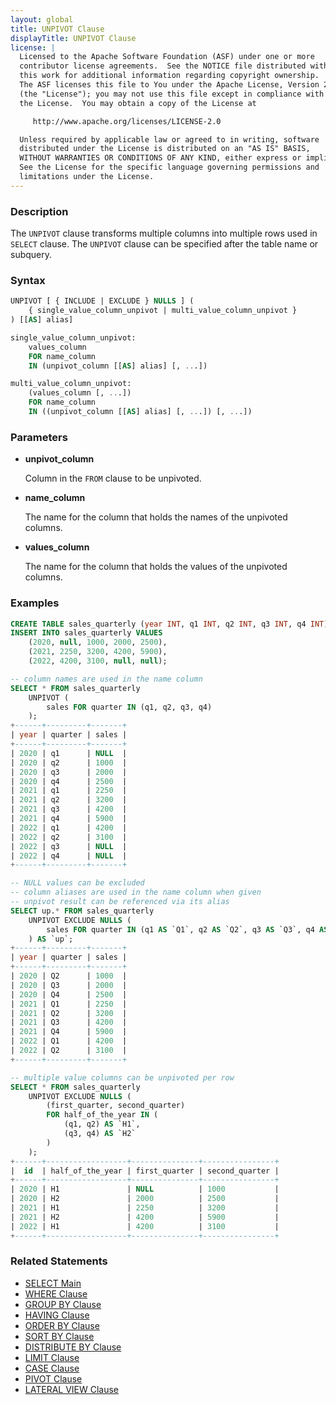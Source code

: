 ```yaml
---
layout: global
title: UNPIVOT Clause
displayTitle: UNPIVOT Clause
license: |
  Licensed to the Apache Software Foundation (ASF) under one or more
  contributor license agreements.  See the NOTICE file distributed with
  this work for additional information regarding copyright ownership.
  The ASF licenses this file to You under the Apache License, Version 2.0
  (the "License"); you may not use this file except in compliance with
  the License.  You may obtain a copy of the License at

     http://www.apache.org/licenses/LICENSE-2.0

  Unless required by applicable law or agreed to in writing, software
  distributed under the License is distributed on an "AS IS" BASIS,
  WITHOUT WARRANTIES OR CONDITIONS OF ANY KIND, either express or implied.
  See the License for the specific language governing permissions and
  limitations under the License.
---
```


### Description

The `UNPIVOT` clause transforms multiple columns into multiple rows used in `SELECT` clause. The `UNPIVOT` clause can be specified after the table name or subquery.

### Syntax

```sql
UNPIVOT [ { INCLUDE | EXCLUDE } NULLS ] (
    { single_value_column_unpivot | multi_value_column_unpivot }
) [[AS] alias]

single_value_column_unpivot:
    values_column
    FOR name_column
    IN (unpivot_column [[AS] alias] [, ...])

multi_value_column_unpivot:
    (values_column [, ...])
    FOR name_column
    IN ((unpivot_column [[AS] alias] [, ...]) [, ...])
```

### Parameters

* **unpivot_column**

    Column in the `FROM` clause to be unpivoted.

* **name_column**

    The name for the column that holds the names of the unpivoted columns.

* **values_column**

    The name for the column that holds the values of the unpivoted columns.

### Examples

```sql
CREATE TABLE sales_quarterly (year INT, q1 INT, q2 INT, q3 INT, q4 INT);
INSERT INTO sales_quarterly VALUES
    (2020, null, 1000, 2000, 2500),
    (2021, 2250, 3200, 4200, 5900),
    (2022, 4200, 3100, null, null);

-- column names are used in the name column
SELECT * FROM sales_quarterly
    UNPIVOT (
        sales FOR quarter IN (q1, q2, q3, q4)
    );
+------+---------+-------+
| year | quarter | sales |
+------+---------+-------+
| 2020 | q1      | NULL  |
| 2020 | q2      | 1000  |
| 2020 | q3      | 2000  |
| 2020 | q4      | 2500  |
| 2021 | q1      | 2250  |
| 2021 | q2      | 3200  |
| 2021 | q3      | 4200  |
| 2021 | q4      | 5900  |
| 2022 | q1      | 4200  |
| 2022 | q2      | 3100  |
| 2022 | q3      | NULL  |
| 2022 | q4      | NULL  |
+------+---------+-------+

-- NULL values can be excluded
-- column aliases are used in the name column when given
-- unpivot result can be referenced via its alias
SELECT up.* FROM sales_quarterly
    UNPIVOT EXCLUDE NULLS (
        sales FOR quarter IN (q1 AS `Q1`, q2 AS `Q2`, q3 AS `Q3`, q4 AS `Q4`)
    ) AS `up`;
+------+---------+-------+
| year | quarter | sales |
+------+---------+-------+
| 2020 | Q2      | 1000  |
| 2020 | Q3      | 2000  |
| 2020 | Q4      | 2500  |
| 2021 | Q1      | 2250  |
| 2021 | Q2      | 3200  |
| 2021 | Q3      | 4200  |
| 2021 | Q4      | 5900  |
| 2022 | Q1      | 4200  |
| 2022 | Q2      | 3100  |
+------+---------+-------+

-- multiple value columns can be unpivoted per row
SELECT * FROM sales_quarterly
    UNPIVOT EXCLUDE NULLS (
        (first_quarter, second_quarter)
        FOR half_of_the_year IN (
            (q1, q2) AS `H1`,
            (q3, q4) AS `H2`
        )
    );
+------+------------------+---------------+----------------+
|  id  | half_of_the_year | first_quarter | second_quarter |
+------+------------------+---------------+----------------+
| 2020 | H1               | NULL          | 1000           |
| 2020 | H2               | 2000          | 2500           |
| 2021 | H1               | 2250          | 3200           |
| 2021 | H2               | 4200          | 5900           |
| 2022 | H1               | 4200          | 3100           |
+------+------------------+---------------+----------------+
```

### Related Statements

* [SELECT Main](sql-ref-syntax-qry-select.html)
* [WHERE Clause](sql-ref-syntax-qry-select-where.html)
* [GROUP BY Clause](sql-ref-syntax-qry-select-groupby.html)
* [HAVING Clause](sql-ref-syntax-qry-select-having.html)
* [ORDER BY Clause](sql-ref-syntax-qry-select-orderby.html)
* [SORT BY Clause](sql-ref-syntax-qry-select-sortby.html)
* [DISTRIBUTE BY Clause](sql-ref-syntax-qry-select-distribute-by.html)
* [LIMIT Clause](sql-ref-syntax-qry-select-limit.html)
* [CASE Clause](sql-ref-syntax-qry-select-case.html)
* [PIVOT Clause](sql-ref-syntax-qry-select-pivot.html)
* [LATERAL VIEW Clause](sql-ref-syntax-qry-select-lateral-view.html)
